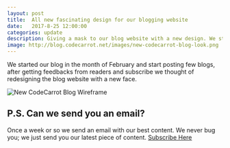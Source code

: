 ```yaml
---
layout: post
title:  All new fascinating design for our blogging website
date:   2017-8-25 12:00:00
categories: update
description: Giving a mask to our blog website with a new design. We started our blog in the month of February and start posting few blogs, after getting feedbacks from readers and subscribe.
image: http://blog.codecarrot.net/images/new-codecarrot-blog-look.png
---
```


We started our blog in the month of February and start posting few blogs, after getting feedbacks from readers and subscribe we thought of redesigning the blog website with a new face.

![New CodeCarrot Blog Wireframe](http://blog.codecarrot.net/images/new-codecarrot-blog-wireframe.png)

## P.S. Can we send you an email?

Once a week or so we send an email with our best content. We never bug you; we just send you our latest piece of content. <a href="#subscribe">Subscribe Here</a>
